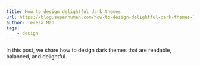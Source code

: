 ```yaml
---
title: How to design delightful dark themes
url: https://blog.superhuman.com/how-to-design-delightful-dark-themes-7b3da644ff1f
author: Teresa Man
tags:
    - design
---
```

In this post, we share how to design dark themes that are readable, balanced, and delightful.